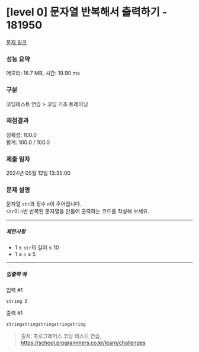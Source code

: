 # [level 0] 문자열 반복해서 출력하기 - 181950 

[문제 링크](https://school.programmers.co.kr/learn/courses/30/lessons/181950?language=csharp) 

### 성능 요약

메모리: 16.7 MB, 시간: 19.90 ms

### 구분

코딩테스트 연습 > 코딩 기초 트레이닝

### 채점결과

정확성: 100.0<br/>합계: 100.0 / 100.0

### 제출 일자

2024년 05월 12일 13:35:00

### 문제 설명

<p>문자열 <code>str</code>과 정수 <code>n</code>이 주어집니다.<br>
<code>str</code>이 <code>n</code>번 반복된 문자열을 만들어 출력하는 코드를 작성해 보세요.</p>

<hr>

<h5>제한사항</h5>

<ul>
<li>1 ≤ <code>str</code>의 길이 ≤ 10</li>
<li>1 ≤ <code>n</code> ≤ 5</li>
</ul>

<hr>

<h5>입출력 예</h5>

<p>입력 #1</p>
<div class="highlight"><pre class="codehilite"><code>string 5
</code></pre></div>
<p>출력 #1</p>
<div class="highlight"><pre class="codehilite"><code>stringstringstringstringstring
</code></pre></div>

> 출처: 프로그래머스 코딩 테스트 연습, https://school.programmers.co.kr/learn/challenges
